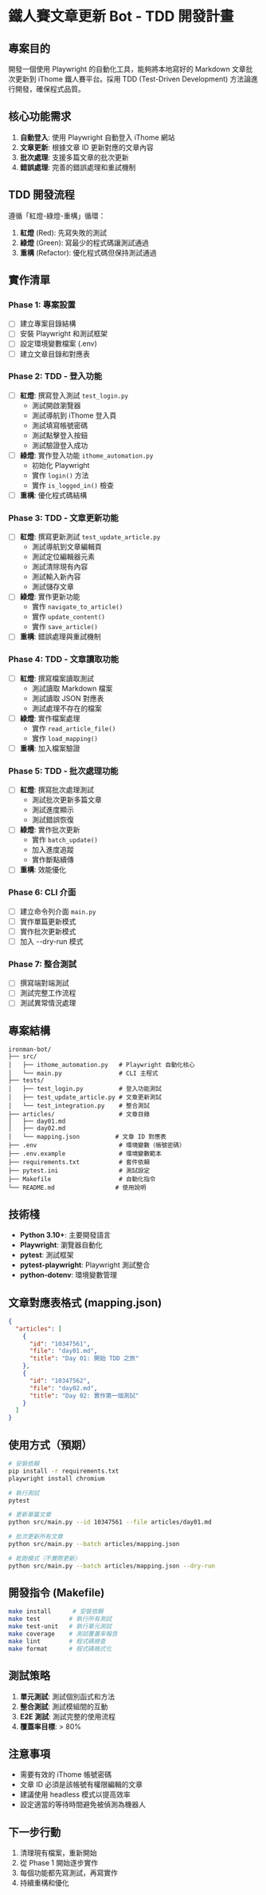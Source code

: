 # 鐵人賽文章更新 Bot - TDD 開發計畫

## 專案目的
開發一個使用 Playwright 的自動化工具，能夠將本地寫好的 Markdown 文章批次更新到 iThome 鐵人賽平台。採用 TDD (Test-Driven Development) 方法論進行開發，確保程式品質。

## 核心功能需求
1. **自動登入**: 使用 Playwright 自動登入 iThome 網站
2. **文章更新**: 根據文章 ID 更新對應的文章內容
3. **批次處理**: 支援多篇文章的批次更新
4. **錯誤處理**: 完善的錯誤處理和重試機制

## TDD 開發流程
遵循「紅燈-綠燈-重構」循環：
1. **紅燈** (Red): 先寫失敗的測試
2. **綠燈** (Green): 寫最少的程式碼讓測試通過
3. **重構** (Refactor): 優化程式碼但保持測試通過

## 實作清單

### Phase 1: 專案設置
- [ ] 建立專案目錄結構
- [ ] 安裝 Playwright 和測試框架
- [ ] 設定環境變數檔案 (.env)
- [ ] 建立文章目錄和對應表

### Phase 2: TDD - 登入功能
- [ ] **紅燈**: 撰寫登入測試 `test_login.py`
  - 測試開啟瀏覽器
  - 測試導航到 iThome 登入頁
  - 測試填寫帳號密碼
  - 測試點擊登入按鈕
  - 測試驗證登入成功
- [ ] **綠燈**: 實作登入功能 `ithome_automation.py`
  - 初始化 Playwright
  - 實作 `login()` 方法
  - 實作 `is_logged_in()` 檢查
- [ ] **重構**: 優化程式碼結構

### Phase 3: TDD - 文章更新功能
- [ ] **紅燈**: 撰寫更新測試 `test_update_article.py`
  - 測試導航到文章編輯頁
  - 測試定位編輯器元素
  - 測試清除現有內容
  - 測試輸入新內容
  - 測試儲存文章
- [ ] **綠燈**: 實作更新功能
  - 實作 `navigate_to_article()`
  - 實作 `update_content()`
  - 實作 `save_article()`
- [ ] **重構**: 錯誤處理與重試機制

### Phase 4: TDD - 文章讀取功能
- [ ] **紅燈**: 撰寫檔案讀取測試
  - 測試讀取 Markdown 檔案
  - 測試讀取 JSON 對應表
  - 測試處理不存在的檔案
- [ ] **綠燈**: 實作檔案處理
  - 實作 `read_article_file()`
  - 實作 `load_mapping()`
- [ ] **重構**: 加入檔案驗證

### Phase 5: TDD - 批次處理功能
- [ ] **紅燈**: 撰寫批次處理測試
  - 測試批次更新多篇文章
  - 測試進度顯示
  - 測試錯誤恢復
- [ ] **綠燈**: 實作批次更新
  - 實作 `batch_update()`
  - 加入進度追蹤
  - 實作斷點續傳
- [ ] **重構**: 效能優化

### Phase 6: CLI 介面
- [ ] 建立命令列介面 `main.py`
- [ ] 實作單篇更新模式
- [ ] 實作批次更新模式
- [ ] 加入 --dry-run 模式

### Phase 7: 整合測試
- [ ] 撰寫端對端測試
- [ ] 測試完整工作流程
- [ ] 測試異常情況處理

## 專案結構
```
ironman-bot/
├── src/
│   ├── ithome_automation.py   # Playwright 自動化核心
│   └── main.py                # CLI 主程式
├── tests/
│   ├── test_login.py          # 登入功能測試
│   ├── test_update_article.py # 文章更新測試
│   └── test_integration.py    # 整合測試
├── articles/                  # 文章目錄
│   ├── day01.md
│   ├── day02.md
│   └── mapping.json          # 文章 ID 對應表
├── .env                       # 環境變數（帳號密碼）
├── .env.example               # 環境變數範本
├── requirements.txt           # 套件依賴
├── pytest.ini                 # 測試設定
├── Makefile                   # 自動化指令
└── README.md                 # 使用說明
```

## 技術棧
- **Python 3.10+**: 主要開發語言
- **Playwright**: 瀏覽器自動化
- **pytest**: 測試框架
- **pytest-playwright**: Playwright 測試整合
- **python-dotenv**: 環境變數管理

## 文章對應表格式 (mapping.json)
```json
{
  "articles": [
    {
      "id": "10347561",
      "file": "day01.md",
      "title": "Day 01: 開始 TDD 之旅"
    },
    {
      "id": "10347562", 
      "file": "day02.md",
      "title": "Day 02: 實作第一個測試"
    }
  ]
}
```

## 使用方式（預期）
```bash
# 安裝依賴
pip install -r requirements.txt
playwright install chromium

# 執行測試
pytest

# 更新單篇文章
python src/main.py --id 10347561 --file articles/day01.md

# 批次更新所有文章
python src/main.py --batch articles/mapping.json

# 乾跑模式（不實際更新）
python src/main.py --batch articles/mapping.json --dry-run
```

## 開發指令 (Makefile)
```bash
make install      # 安裝依賴
make test        # 執行所有測試
make test-unit   # 執行單元測試
make coverage    # 測試覆蓋率報告
make lint        # 程式碼檢查
make format      # 程式碼格式化
```

## 測試策略
1. **單元測試**: 測試個別函式和方法
2. **整合測試**: 測試模組間的互動
3. **E2E 測試**: 測試完整的使用流程
4. **覆蓋率目標**: > 80%

## 注意事項
- 需要有效的 iThome 帳號密碼
- 文章 ID 必須是該帳號有權限編輯的文章
- 建議使用 headless 模式以提高效率
- 設定適當的等待時間避免被偵測為機器人

## 下一步行動
1. 清理現有檔案，重新開始
2. 從 Phase 1 開始逐步實作
3. 每個功能都先寫測試，再寫實作
4. 持續重構和優化